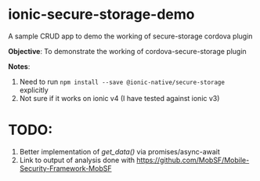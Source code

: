 # ionic-secure-storage-demo
A sample CRUD app to demo the working of secure-storage cordova plugin

**Objective**: To demonstrate the working of cordova-secure-storage plugin

**Notes**: 
1. Need to run `npm install --save @ionic-native/secure-storage` explicitly
2. Not sure if it works on ionic v4 (I have tested against ionic v3)

TODO:
==
1. Better implementation of *get_data()* via promises/async-await
2. Link to output of analysis done with https://github.com/MobSF/Mobile-Security-Framework-MobSF

